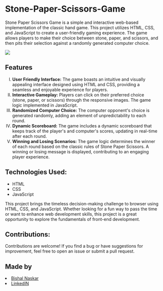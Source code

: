 # Stone-Paper-Scissors-Game
<p>Stone Paper Scissors Game is a simple and interactive web-based implementation of the classic hand game. This project utilizes HTML, CSS, and JavaScript to create a user-friendly gaming experience. The game allows players to make their choice between stone, paper, and scissors, and then pits their selection against a randomly generated computer choice.</p>
<img src="#">

<h2>Features</h2>
<ol type="I">
  <li><strong>User Friendly Interface:</strong> The game boasts an intuitive and visually appealing interface designed using HTML and CSS, providing a seamless and enjoyable experience for players.</li>
  <li><strong>Interactive Gameplay:</strong> Players can click on their preferred choice (stone, paper, or scissors) through the responsive images. The game logic implemented in JavaScript.</li>
  <li><strong>Randomized Computer Choice:</strong> The computer opponent's choice is generated randomly, adding an element of unpredictability to each round.</li>
  <li><strong>Dynamic Scoreboard:</strong> The game includes a dynamic scoreboard that keeps track of the player's and computer's scores, updating in real-time after each round.</li>
  <li><strong>Winning and Losing Scenarios:</strong> The game logic determines the winner of each round based on the classic rules of Stone Paper Scissors. A winning or losing message is displayed, contributing to an engaging player experience.</li>
</ol>

<h2>Technologies Used:</h2>
<ul>
  <li>HTML</li>
  <li>CSS</li>
  <li>JavaScript</li>
</ul>

<p>This project brings the timeless decision-making challenge to browser using HTML, CSS, and JavaScript. Whether looking for a fun way to pass the time or want to enhance web development skills, this project is a great opportunity to explore the fundamentals of front-end development.</p>

<h2>Contributions:</h2>
<p>Contributions are welcome! If you find a bug or have suggestions for improvement, feel free to open an issue or submit a pull request.</p>


<h2>Made by</h2>
<li><a href="https://github.com/Bishal-5">Bishal Naskar</a></li>
<li><a href="https://www.linkedin.com/in/bishal-naskar-2a5716250/">LinkedIN</a></li>
